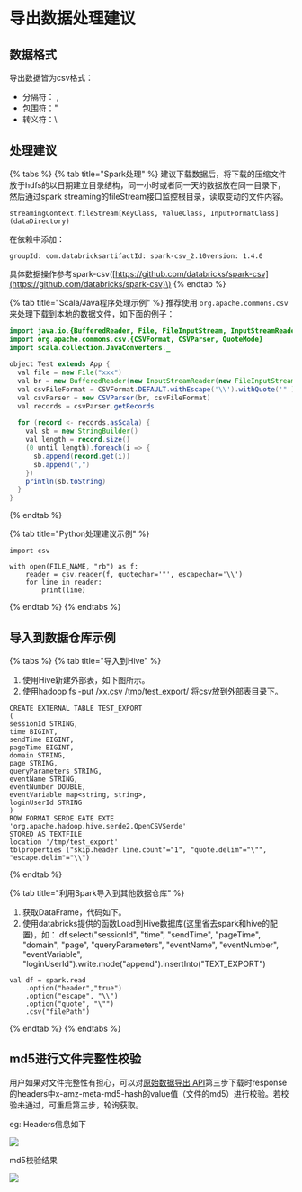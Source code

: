 # 导出数据处理建议

## 数据格式

导出数据皆为csv格式：

* 分隔符： ,
* 包围符："
* 转义符：\

## 处理建议

{% tabs %}
{% tab title="Spark处理" %}
建议下载数据后，将下载的压缩文件放于hdfs的以日期建立目录结构，同一小时或者同一天的数据放在同一目录下，然后通过spark streaming的fileStream接口监控根目录，读取变动的文件内容。

```text
streamingContext.fileStream[KeyClass, ValueClass, InputFormatClass](dataDirectory)
```

在依赖中添加：

```text
groupId: com.databricksartifactId: spark-csv_2.10version: 1.4.0
```

具体数据操作参考spark-csv\([https://github.com/databricks/spark-csv](https://github.com/databricks/spark-csv)\)
{% endtab %}

{% tab title="Scala/Java程序处理示例" %}
推荐使用 `org.apache.commons.csv` 来处理下载到本地的数据文件，如下面的例子：

```java
import java.io.{BufferedReader, File, FileInputStream, InputStreamReader}
import org.apache.commons.csv.{CSVFormat, CSVParser, QuoteMode}
import scala.collection.JavaConverters._
​
object Test extends App {
  val file = new File("xxx")
  val br = new BufferedReader(new InputStreamReader(new FileInputStream(file)))
  val csvFileFormat = CSVFormat.DEFAULT.withEscape('\\').withQuote('"')
  val csvParser = new CSVParser(br, csvFileFormat)
  val records = csvParser.getRecords
​
  for (record <- records.asScala) {
    val sb = new StringBuilder()
    val length = record.size()
    (0 until length).foreach(i => {
      sb.append(record.get(i))
      sb.append(",")
    })
    println(sb.toString)
  }
}
```
{% endtab %}

{% tab title="Python处理建议示例" %}
```text
import csv
​
with open(FILE_NAME, "rb") as f:
    reader = csv.reader(f, quotechar='"', escapechar='\\')
    for line in reader:
        print(line)
```
{% endtab %}
{% endtabs %}

## 导入到数据仓库示例

{% tabs %}
{% tab title="导入到Hive" %}
1. 使用Hive新建外部表，如下图所示。
2. 使用hadoop fs -put /xx.csv /tmp/test\_export/ 将csv放到外部表目录下。

```text
CREATE EXTERNAL TABLE TEST_EXPORT
(
sessionId STRING,
time BIGINT,
sendTime BIGINT,
pageTime BIGINT,
domain STRING,
page STRING,
queryParameters STRING,
eventName STRING,
eventNumber DOUBLE,
eventVariable map<string, string>,
loginUserId STRING
)
ROW FORMAT SERDE EATE EXTE 'org.apache.hadoop.hive.serde2.OpenCSVSerde'
STORED AS TEXTFILE
location '/tmp/test_export'
tblproperties ("skip.header.line.count"="1", "quote.delim"="\"", "escape.delim"="\\")
```
{% endtab %}

{% tab title="利用Spark导入到其他数据仓库" %}
1. 获取DataFrame，代码如下。
2. 使用databricks提供的函数Load到Hive数据库\(这里省去spark和hive的配置\)，如： df.select\("sessionId", "time", "sendTime", "pageTime", "domain", "page", "queryParameters", "eventName", "eventNumber", "eventVariable", "loginUserId"\).write.mode\("append"\).insertInto\("TEXT\_EXPORT"\)

```text
val df = spark.read
    .option("header","true")
    .option("escape", "\\")
    .option("quote", "\"")
    .csv("filePath")
```
{% endtab %}
{% endtabs %}

## **md5进行文件完整性校验** <a id="md-5-jin-hang-wen-jian-wan-zheng-xing-xiao-yan"></a>

用户如果对文件完整性有担心，可以对[原始数据导出 API](./)第三步下载时response的headers中x-amz-meta-md5-hash的value值（文件的md5）进行校验。若校验未通过，可重启第三步，轮询获取。

eg: Headers信息如下

![](https://docs.growingio.com/.gitbook/assets/-LGNxeGABUADKiTWTaEM-LfTS0t4L9N-sPU92Tqn-LfUKiffTSE26b4GhHkaimage.png)

md5校验结果

![](https://docs.growingio.com/.gitbook/assets/-LGNxeGABUADKiTWTaEM-LfTS0t4L9N-sPU92Tqn-LfULNTbINi97T-Rha_Uimage.png)

